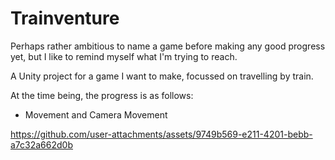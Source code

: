 # Trainventure
 Perhaps rather ambitious to name a game before making any good progress yet, but I like to remind myself what I'm trying to reach.

 A Unity project for a game I want to make, focussed on travelling by train.

 At the time being, the progress is as follows:
- Movement and Camera Movement

https://github.com/user-attachments/assets/9749b569-e211-4201-bebb-a7c32a662d0b

